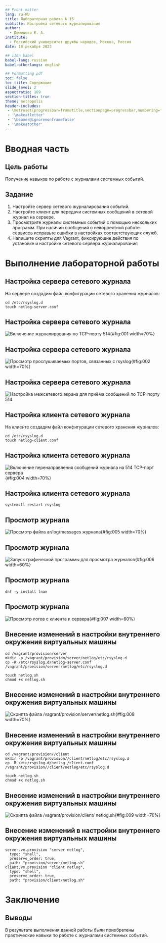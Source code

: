 ```yaml
---
## Front matter
lang: ru-RU
title: Лабораторная работа № 15
subtitle: Настройка сетевого журналирования
author:
  - Демидова Е. А.
institute:
  - Российский университет дружбы народов, Москва, Россия
date: 18 декабря 2023 

## i18n babel
babel-lang: russian
babel-otherlangs: english

## Formatting pdf
toc: false
toc-title: Содержание
slide_level: 2
aspectratio: 169
section-titles: true
theme: metropolis
header-includes:
 - \metroset{progressbar=frametitle,sectionpage=progressbar,numbering=fraction}
 - '\makeatletter'
 - '\beamer@ignorenonframefalse'
 - '\makeatother'
---
```


# Вводная часть

## Цель работы

Получение навыков по работе с журналами системных событий.

## Задание

1. Настройте сервер сетевого журналирования событий.
2. Настройте клиент для передачи системных сообщений в сетевой журнал на сервере.
3. Просмотрите журналы системных событий с помощью нескольких программ. При наличии сообщений о некорректной работе сервисов исправьте
ошибки в настройках соответствующих служб.
4. Напишите скрипты для Vagrant, фиксирующие действия по установке и настройке сетевого сервера журналирования


# Выполнение лабораторной работы

## Настройка сервера сетевого журнала

На сервере создадим файл конфигурации сетевого хранения журналов:

```
cd /etc/rsyslog.d
touch netlog-server.conf
```

## Настройка сервера сетевого журнала

![Включение журналирования по TCP-порту 514](image/1.png){#fig:001 width=70%}

## Настройка сервера сетевого журнала

![Просмотр прослушиваемых портов, связанных с rsyslog](image/2.png){#fig:002 width=70%}

## Настройка сервера сетевого журнала

![Настройка межсетевого экрана для приёма сообщений по TCP-порту 514](image/3.png)

## Настройка клиента сетевого журнала

На клиенте создадим файл конфигурации сетевого хранения журналов:

```
cd /etc/rsyslog.d
touch netlog-client.conf
```

## Настройка клиента сетевого журнала

![Включение перенаправления сообщений журнала на 514 TCP-порт сервера](image/4.png){#fig:004 width=70%}

## Настройка клиента сетевого журнала

```
systemctl restart rsyslog
```

## Просмотр журнала

![Просмотр файла ar/log/messages журнала](image/5.png){#fig:005 width=70%}

## Просмотр журнала

![Запуск графической программы для просмотра журналов](image/6.png){#fig:006 width=60%}

## Просмотр журнала

```
dnf -y install lnav
```

## Просмотр журнала

![Просмотр логов с клиента и сервера](image/7.png){#fig:007 width=60%}

## Внесение изменений в настройки внутреннего окружения виртуальных машины

```
cd /vagrant/provision/server
mkdir -p /vagrant/provision/server/netlog/etc/rsyslog.d
cp -R /etc/rsyslog.d/netlog-server.conf /vagrant/provision/server/netlog/etc/rsyslog.d

touch netlog.sh
chmod +x netlog.sh
```

## Внесение изменений в настройки внутреннего окружения виртуальных машины

![Скрипта файла /vagrant/provision/server/netlog.sh](image/8.png){#fig:008 width=70%}

## Внесение изменений в настройки внутреннего окружения виртуальных машины

```
cd /vagrant/provision//client
mkdir -p /vagrant/provision//client/netlog/etc/rsyslog.d
cp -R /etc/rsyslog.d/netlog-/client.conf /vagrant/provision//client/netlog/etc/rsyslog.d

touch netlog.sh
chmod +x netlog.sh
```

## Внесение изменений в настройки внутреннего окружения виртуальных машины

![Скрипта файла /vagrant/provision/client/ netlog.sh](image/9.png){#fig:009 width=70%}

## Внесение изменений в настройки внутреннего окружения виртуальных машины

```
server.vm.provision "server netlog",
  type: "shell",
  preserve_order: true,
  path: "provision/server/netlog.sh"
client.vm.provision "client netlog",
  type: "shell",
  preserve_order: true,
  path: "provision/client/netlog.sh"

```

# Заключение

## Выводы

В результате выполнения данной работы были приобретены практические навыки по работе с журналами системных событий.